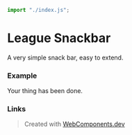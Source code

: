```js script
import "./index.js";
```

# League Snackbar

A very simple snack bar, easy to extend.

### Example

<league-snackbar action="Undo" static>Your thing has been done.</league-snackbar> 

### Links

> Created with [WebComponents.dev](https://webcomponents.dev)